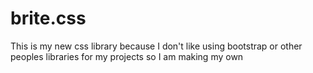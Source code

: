 # brite.css
This is my new css library because I don't like using bootstrap or other peoples libraries for my projects so I am making my own
